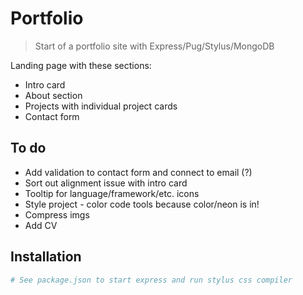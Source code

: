 # Portfolio

> Start of a portfolio site with Express/Pug/Stylus/MongoDB

Landing page with these sections:
- Intro card
- About section
- Projects with individual project cards
- Contact form 

## To do
- Add validation to contact form and connect to email (?)
- Sort out alignment issue with intro card
- Tooltip for language/framework/etc. icons
- Style project - color code tools because color/neon is in!
- Compress imgs
- Add CV 

## Installation
``` bash
# See package.json to start express and run stylus css compiler
```
